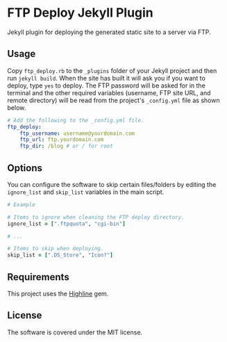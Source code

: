 # FTP Deploy Jekyll Plugin
Jekyll plugin for deploying the generated static site to a server via FTP.

## Usage
Copy `ftp_deploy.rb` to the `_plugins` folder of your Jekyll project and then
run `jekyll build`. When the site has built it will ask you if you want to
deploy, type `yes` to deploy. The FTP password will be asked for in the
terminal and the other required variables (username, FTP site URL, and remote
directory) will be read from the project's `_config.yml` file as shown below.

```yaml
# Add the following to the _config.yml file.
ftp_deploy:
    ftp_username: username@yourdomain.com
    ftp_url: ftp.yourdomain.com
    ftp_dir: /blog # or / for root
```

## Options

You can configure the software to skip certain files/folders by editing the
`ignore_list` and `skip_list` variables in the main script.

```ruby
# Example

# Items to ignore when cleaning the FTP deploy directory.
ignore_list = [".ftpquota", "cgi-bin"]

# ...

# Items to skip when deploying.
skip_list = [".DS_Store", "Icon?"]
```

## Requirements

This project uses the [Highline](https://github.com/JEG2/highline) gem.

## License

The software is covered under the MIT license.
